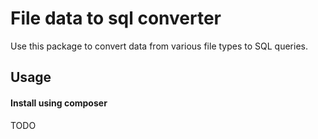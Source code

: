 # File data to sql converter
Use this package to convert data from various file types to SQL queries.

## Usage

#### Install using composer
TODO